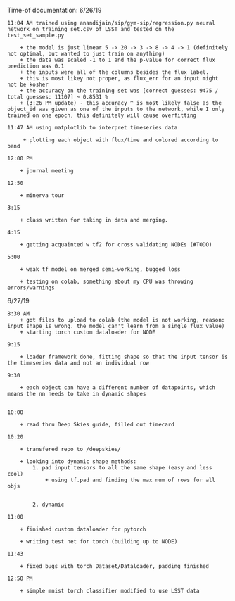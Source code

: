 

Time-of documentation:
6/26/19

	11:04 AM trained using anandijain/sip/gym-sip/regression.py neural network on training_set.csv of LSST and tested on the test_set_sample.py
		
		+ the model is just linear 5 -> 20 -> 3 -> 8 -> 4 -> 1 (definitely not optimal, but wanted to just train on anything)
		+ the data was scaled -1 to 1 and the p-value for correct flux prediction was 0.1
		+ the inputs were all of the columns besides the flux label.
		+ this is most likey not proper, as flux_err for an input might not be kosher
		+ the accuracy on the training set was [correct guesses: 9475 / total guesses: 11107] ~ 0.8531 %
		+ (3:26 PM update) - this accuracy ^ is most likely false as the object_id was given as one of the inputs to the network, while I only trained on one epoch, this definitely will cause overfitting

	11:47 AM using matplotlib to interpret timeseries data
		 
		 + plotting each object with flux/time and colored according to band

	12:00 PM 

		+ journal meeting

	12:50
		
		+ minerva tour

	3:15 
		
		+ class written for taking in data and merging.

	4:15 
		
		+ getting acquainted w tf2 for cross validating NODEs (#TODO)

	5:00

		+ weak tf model on merged semi-working, bugged loss

		+ testing on colab, something about my CPU was throwing errors/warnings



6/27/19

	8:30 AM
		+ got files to upload to colab (the model is not working, reason: input shape is wrong. the model can't learn from a single flux value)
		+ starting torch custom dataloader for NODE

	9:15 

		+ loader framework done, fitting shape so that the input tensor is the timeseries data and not an individual row

	9:30 
	
		+ each object can have a different number of datapoints, which means the nn needs to take in dynamic shapes 
		

	10:00 

		+ read thru Deep Skies guide, filled out timecard

	10:20 

		+ transfered repo to /deepskies/ 

		+ looking into dynamic shape methods:
			1. pad input tensors to all the same shape (easy and less cool)
				+ using tf.pad and finding the max num of rows for all objs


			2. dynamic

	11:00 

		+ finished custom dataloader for pytorch

		+ writing test net for torch (building up to NODE)

	11:43 

		+ fixed bugs with torch Dataset/Dataloader, padding finished

	12:50 PM

		+ simple mnist torch classifier modified to use LSST data

